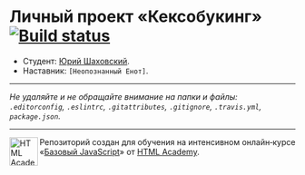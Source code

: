 # Личный проект «Кексобукинг» [![Build status][travis-image]][travis-url]

* Студент: [Юрий Шаховский](https://up.htmlacademy.ru/javascript/10/user/172548).
* Наставник: `[Неопознанный Енот]`.

---

_Не удаляйте и не обращайте внимание на папки и файлы:_<br>
_`.editorconfig`, `.eslintrc`, `.gitattributes`, `.gitignore`, `.travis.yml`, `package.json`._

---

<a href="https://htmlacademy.ru/intensive/javascript"><img align="left" width="50" height="50" title="HTML Academy" src="https://up.htmlacademy.ru/static/img/intensive/javascript/logo-for-github.svg"></a>

Репозиторий создан для обучения на интенсивном онлайн‑курсе «[Базовый JavaScript](https://htmlacademy.ru/intensive/javascript)» от [HTML Academy](https://htmlacademy.ru).

[travis-image]: https://travis-ci.org/htmlacademy-javascript/172548-keksobooking.svg?branch=master
[travis-url]: https://travis-ci.org/htmlacademy-javascript/172548-keksobooking
